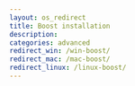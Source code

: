 ```yaml
---
layout: os_redirect
title: Boost installation
description: 
categories: advanced
redirect_win: /win-boost/
redirect_mac: /mac-boost/
redirect_linux: /linux-boost/
---
```

